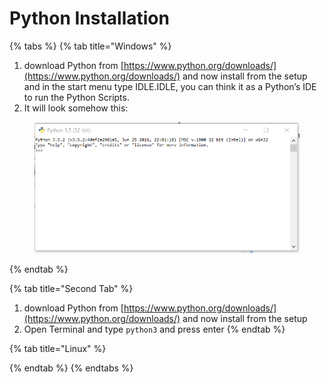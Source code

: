 # Python Installation

{% tabs %}
{% tab title="Windows" %}
1. download Python from [https://www.python.org/downloads/](https://www.python.org/downloads/) and now install from the setup and in the start menu type IDLE.IDLE, you can think it as a Python’s IDE to run the Python Scripts.&#x20;
2. It will look somehow this:

<figure><img src="../.gitbook/assets/image_2022-09-27_162957856.png" alt=""><figcaption></figcaption></figure>
{% endtab %}

{% tab title="Second Tab" %}
1. download Python from [https://www.python.org/downloads/](https://www.python.org/downloads/) and now install from the setup&#x20;
2. Open Terminal and type `python3` and press enter
{% endtab %}

{% tab title="Linux" %}

{% endtab %}
{% endtabs %}

